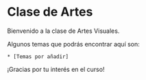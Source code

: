 <h1>Clase de Artes</h1>

Bienvenido a la clase de Artes Visuales.

 Algunos temas que podrás encontrar aquí son:

    * [Temas por añadir]
 
 ¡Gracias por tu interés en el curso!
